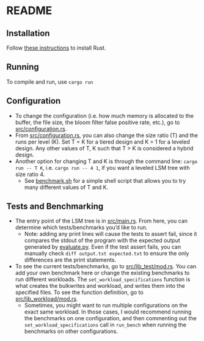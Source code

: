 # README #

## Installation
Follow [these instructions](https://doc.rust-lang.org/book/ch01-01-installation.html#installation) to install Rust.

## Running
To compile and run, use `cargo run`

## Configuration
- To change the configuration (i.e. how much memory is allocated to the buffer, the file size, the bloom filter false positive rate, etc.), go to [src/configuration.rs](https://bitbucket.org/chatterjeesubarna/hybrid_de/src/master/src/configuration.rs).
- From [src/configuration.rs](https://bitbucket.org/chatterjeesubarna/hybrid_de/src/master/src/configuration.rs), you can also change the size ratio (T) and the runs per level (K). Set T = K for a tiered design and K = 1 for a leveled design. Any other values of T, K such that T > K is considered a hybrid design.
- Another option for changing T and K is through the command line: `cargo run -- T K`, i.e. `cargo run -- 4 1`, if you want a leveled LSM tree with size ratio 4. 
	- See [benchmark.sh](https://bitbucket.org/chatterjeesubarna/hybrid_de/src/master/benchmark.sh) for a simple shell script that allows you to try many different values of T and K.

## Tests and Benchmarking
- The entry point of the LSM tree is in [src/main.rs](https://bitbucket.org/chatterjeesubarna/hybrid_de/src/master/src/main.rs). From here, you can determine which tests/benchmarks you’d like to run.
	- Note: adding any print lines will cause the tests to assert fail, since it compares the stdout of the program with the expected output generated by [evaluate.py](https://bitbucket.org/chatterjeesubarna/hybrid_de/src/master/evaluate.py). Even if the test assert fails, you can manually check `diff output.txt expected.txt` to ensure the only differences are the print statements. 
- To see the current tests/benchmarks, go to [src/lib_test/mod.rs](https://bitbucket.org/chatterjeesubarna/hybrid_de/src/master/src/lib_test/mod.rs). You can add your own benchmark here or change the existing benchmarks to run different workloads. The `set_workload_specifications` function is what creates the bulkwrites and workload, and writes them into the specified files. To see the function definition, go to [src/lib_workload/mod.rs](https://bitbucket.org/chatterjeesubarna/hybrid_de/src/master/src/lib_workload/mod.rs).
    - Sometimes, you might want to run multiple configurations on the exact same workload. In those cases, I would recommend running the benchmarks on one configuration, and then commenting out the `set_workload_specifications` call in `run_bench` when running the benchmarks on other configurations.
